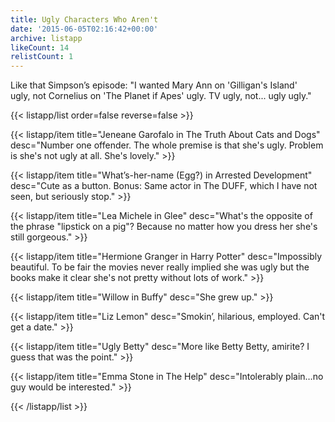 ```yaml
---
title: Ugly Characters Who Aren't
date: '2015-06-05T02:16:42+00:00'
archive: listapp
likeCount: 14
relistCount: 1
---
```


Like that Simpson’s episode: "I wanted Mary Ann on 'Gilligan's Island' ugly, not Cornelius on 'The Planet if Apes' ugly. TV ugly, not... ugly ugly."

<!--more-->

{{< listapp/list order=false reverse=false >}}

   {{< listapp/item title="Jeneane Garofalo in The Truth About Cats and Dogs"
      desc="Number one offender. The whole premise is that she's ugly. Problem is she's not ugly at all. She's lovely." >}}

   {{< listapp/item title="What’s-her-name (Egg?) in Arrested Development"
      desc="Cute as a button. Bonus: Same actor in The DUFF, which I have not seen, but seriously stop." >}}

   {{< listapp/item title="Lea Michele in Glee"
      desc="What's the opposite of the phrase \"lipstick on a pig\"? Because no matter how you dress her she's still gorgeous." >}}

   {{< listapp/item title="Hermione Granger in Harry Potter"
      desc="Impossibly beautiful. To be fair the movies never really implied she was ugly but the books make it clear she's not pretty without lots of work." >}}

   {{< listapp/item title="Willow in Buffy"
      desc="She grew up." >}}

   {{< listapp/item title="Liz Lemon"
      desc="Smokin’, hilarious, employed. Can't get a date." >}}

   {{< listapp/item title="Ugly Betty"
      desc="More like Betty Betty, amirite? I guess that was the point." >}}

   {{< listapp/item title="Emma Stone in The Help"
      desc="Intolerably plain…no guy would be interested." >}}

{{< /listapp/list >}}

